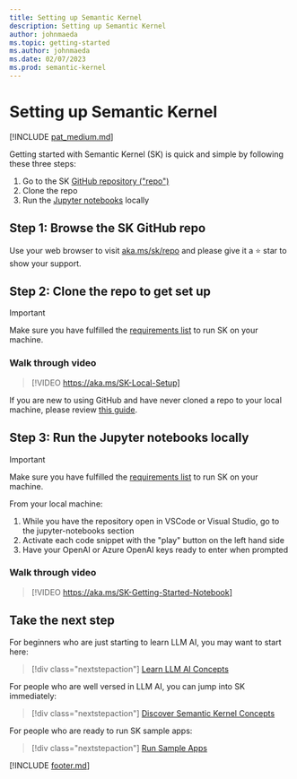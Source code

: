 ```yaml
---
title: Setting up Semantic Kernel
description: Setting up Semantic Kernel
author: johnmaeda
ms.topic: getting-started
ms.author: johnmaeda
ms.date: 02/07/2023
ms.prod: semantic-kernel
---
```

# Setting up Semantic Kernel

[!INCLUDE [pat_medium.md](../includes/pat_medium.md)]

Getting started with Semantic Kernel (SK) is quick and simple by following these three steps:

1. Go to the SK [GitHub repository ("repo")](https://github.com/microsoft/semantic-kernel)
2. Clone the repo
3. Run the [Jupyter notebooks](../support/troubleshooting#the-jupyter-notebooks-arent-coming-up-in-my-vscode-or-visual-studio) locally

## Step 1: Browse the SK GitHub repo

Use your web browser to visit [aka.ms/sk/repo](aka.ms/sk/repo) and please give it a ⭐️ star to show your support.

## Step 2: Clone the repo to get set up

> [!IMPORTANT]
> Make sure you have fulfilled the [requirements list](requirements) to run SK on your machine.

### Walk through video

> [!VIDEO https://aka.ms/SK-Local-Setup]

If you are new to using GitHub and have never cloned a repo to your local machine, please review [this guide](https://docs.github.com/repositories/creating-and-managing-repositories/cloning-a-repository).

## Step 3: Run the Jupyter notebooks locally

> [!IMPORTANT]
> Make sure you have fulfilled the [requirements list](requirements) to run SK on your machine.

From your local machine:

1. While you have the repository open in VSCode or Visual Studio, go to the jupyter-notebooks section
2. Activate each code snippet with the "play" button on the left hand side
3. Have your OpenAI or Azure OpenAI keys ready to enter when prompted

### Walk through video

> [!VIDEO https://aka.ms/SK-Getting-Started-Notebook] 

## Take the next step

For beginners who are just starting to learn LLM AI, you may want to start here:

> [!div class="nextstepaction"]
> [Learn LLM AI Concepts](../concepts-ai/overview)

For people who are well versed in LLM AI, you can jump into SK immediately:

> [!div class="nextstepaction"]
> [Discover Semantic Kernel Concepts](../concepts-sk/overview)

For people who are ready to run SK sample apps:

> [!div class="nextstepaction"]
> [Run Sample Apps](../samples/overview)

[!INCLUDE [footer.md](../includes/footer.md)]